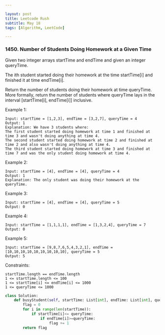 ```yaml
---

layout: post
title: Leetcode Rush
subtitle: May 18
tags: [Algorithm, LeetCode]

---
```



### 1450. Number of Students Doing Homework at a Given Time

Given two integer arrays startTime and endTime and given an integer queryTime.

The ith student started doing their homework at the time startTime[i] and finished it at time endTime[i].

Return the number of students doing their homework at time queryTime. More formally, return the number of students where queryTime lays in the interval [startTime[i], endTime[i]] inclusive.

 

Example 1:

```
Input: startTime = [1,2,3], endTime = [3,2,7], queryTime = 4
Output: 1
Explanation: We have 3 students where:
The first student started doing homework at time 1 and finished at time 3 and wasn't doing anything at time 4.
The second student started doing homework at time 2 and finished at time 2 and also wasn't doing anything at time 4.
The third student started doing homework at time 3 and finished at time 7 and was the only student doing homework at time 4.
```

Example 2:

```
Input: startTime = [4], endTime = [4], queryTime = 4
Output: 1
Explanation: The only student was doing their homework at the queryTime.
```

Example 3:

```
Input: startTime = [4], endTime = [4], queryTime = 5
Output: 0
```

Example 4:

```
Input: startTime = [1,1,1,1], endTime = [1,3,2,4], queryTime = 7
Output: 0
```

Example 5:

```
Input: startTime = [9,8,7,6,5,4,3,2,1], endTime = [10,10,10,10,10,10,10,10,10], queryTime = 5
Output: 5
``` 

Constraints:

```
startTime.length == endTime.length
1 <= startTime.length <= 100
1 <= startTime[i] <= endTime[i] <= 1000
1 <= queryTime <= 1000
```

```python
class Solution:
    def busyStudent(self, startTime: List[int], endTime: List[int], queryTime: int) -> int:
        flag = 0
        for i in range(len(startTime)):
            if startTime[i]<= queryTime:
                if endTime[i]>=queryTime:
                    flag += 1
        return flag
```

